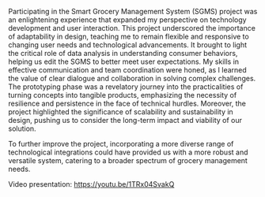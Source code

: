 Participating in the Smart Grocery Management System (SGMS) project was an enlightening experience that expanded my perspective on technology development and user interaction. This project underscored the importance of adaptability in design, teaching me to remain flexible and responsive to changing user needs and technological advancements. It brought to light the critical role of data analysis in understanding consumer behaviors, helping us edit the SGMS to better meet user expectations. My skills in effective communication and team coordination were honed, as I learned the value of clear dialogue and collaboration in solving complex challenges. The prototyping phase was a revelatory journey into the practicalities of turning concepts into tangible products, emphasizing the necessity of resilience and persistence in the face of technical hurdles. Moreover, the project highlighted the significance of scalability and sustainability in design, pushing us to consider the long-term impact and viability of our solution.

To further improve the project, incorporating a more diverse range of technological integrations could have provided us with a more robust and versatile system, catering to a broader spectrum of grocery management needs.

Video presentation: https://youtu.be/1TRx04SvakQ
